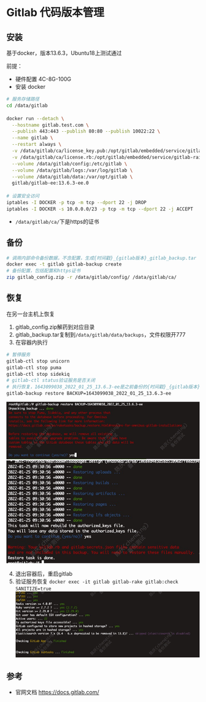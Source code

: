 # Gitlab 代码版本管理

## 安装

基于docker，版本13.6.3，Ubuntu18上测试通过

前提：
* 硬件配置 4C-8G-100G
* 安装 docker

```bash
# 服务存储路径 
cd /data/gitlab

docker run --detach \
  --hostname gitlab.test.com \
  --publish 443:443 --publish 80:80 --publish 10022:22 \
  --name gitlab \
  --restart always \
  -v /data/gitlab/ca/license_key.pub:/opt/gitlab/embedded/service/gitlab-rails/.license_encryption_key.pub \
  -v /data/gitlab/ca/license.rb:/opt/gitlab/embedded/service/gitlab-rails/ee/app/models/license.rb \
  --volume /data/gitlab/config:/etc/gitlab \
  --volume /data/gitlab/logs:/var/log/gitlab \
  --volume /data/gitlab/data:/var/opt/gitlab \
  gitlab/gitlab-ee:13.6.3-ee.0

# 设置安全访问
iptables -I DOCKER -p tcp -m tcp --dport 22 -j DROP
iptables -I DOCKER -s 10.0.0.0/23 -p tcp -m tcp --dport 22 -j ACCEPT
```

* `/data/gitlab/ca/`下是https的证书

## 备份

```bash
# 调用内部命令备份数据，不含配置，生成{时间戳}_{gitlab版本}_gitlab_backup.tar
docker exec -t gitlab gitlab-backup create
# 备份配置，包括配置和https证书
zip gitlab_config.zip -r /data/gitlab/config/ /data/gitlab/ca/
```

## 恢复

在另一台主机上恢复

1. gitlab_config.zip解药到对应目录
2. gitlab_backup.tar复制到`/data/gitlab/data/backups`，文件权限开777
3. 在容器内执行

```bash
# 暂停服务
gitlab-ctl stop unicorn
gitlab-ctl stop puma
gitlab-ctl stop sidekiq
# gitlab-ctl status验证服务是否关闭
# 执行恢复，1643099038_2022_01_25_13.6.3-ee是之前备份的{时间戳}_{gitlab版本}
gitlab-backup restore BACKUP=1643099038_2022_01_25_13.6.3-ee
```

![gitlab-restore](gitlab-restore.jpg)
![gitlab-restore2](gitlab_restore2.jpg)

4. 退出容器后，重启gitlab
5. 验证服务恢复 `docker exec -it gitlab gitlab-rake gitlab:check SANITIZE=true` ![gitlab_restor_check](gitlab_restor_check.jpg)

## 参考

* 官网文档 <https://docs.gitlab.com/>